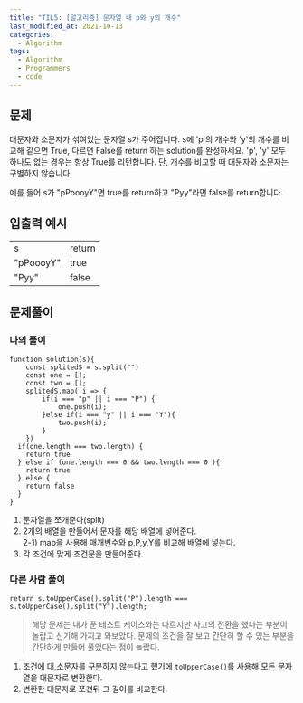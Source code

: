 ```yaml
---
title: "TIL5: [알고리즘] 문자열 내 p와 y의 개수"
last_modified_at: 2021-10-13
categories: 
  - Algorithm
tags:
  - Algorithm
  - Programmers
  - code
---
```


## 문제
대문자와 소문자가 섞여있는 문자열 s가 주어집니다. s에 'p'의 개수와 'y'의 개수를 비교해 같으면 True, 다르면 False를 return 하는 solution를 완성하세요. 'p', 'y' 모두 하나도 없는 경우는 항상 True를 리턴합니다. 단, 개수를 비교할 때 대문자와 소문자는 구별하지 않습니다.

예를 들어 s가 "pPoooyY"면 true를 return하고 "Pyy"라면 false를 return합니다.

## 입출력 예시
<table>
  <tbody>
  	<tr>
		<td>s</td>
		<td>return</td>
	</tr>
	<tr>
		<td>"pPoooyY"</td>
		<td>true</td>
	</tr>
	<tr>
		<td>"Pyy"</td>
		<td>false</td>
	</tr>
  </tbody>
</table>


## 문제풀이 

### 나의 풀이 
```
function solution(s){
    const splitedS = s.split("")
    const one = [];
    const two = [];
    splitedS.map( i => {
        if(i === "p" || i === "P") {
            one.push(i);
        }else if(i === "y" || i === "Y"){
            two.push(i);
        }
    })
  if(one.length === two.length) {
    return true
  } else if (one.length === 0 && two.length === 0 ){
    return true
  } else {
    return false
  }
}
```
1) 문자열을 쪼개준다(split)<br/>
2) 2개의 배열을 만들어서 문자를 해당 배열에 넣어준다.<br/>
2-1) map을 사용해 매개변수와 p,P,y,Y를 비교해 배열에 넣는다.<br/>
3) 각 조건에 맞게 조건문을 만들어준다.

### 다른 사람 풀이
```
return s.toUpperCase().split("P").length === s.toUpperCase().split("Y").length;

```
>해당 문제는 내가 푼 테스트 케이스와는 다르지만 사고의 전환을 했다는 부분이 놀랍고 신기해 가지고 와보았다. 문제의 조건을 잘 보고 간단히 할 수 있는 부분을 간단하게 만들어 풀었다는 점이 놀랍다.

1) 조건에 대,소문자를 구분하지 않는다고 했기에 `toUpperCase()`를 사용해 모든 문자열을 대문자로 변환한다.<br/>
2) 변환한 대문자로 쪼갠뒤 그 길이를 비교한다.





